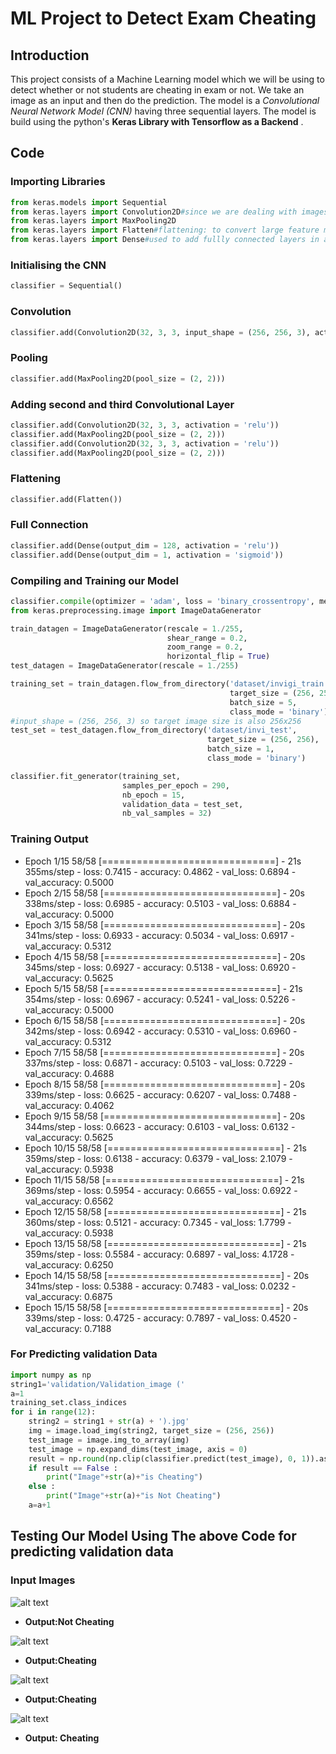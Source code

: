 # ML Project to Detect Exam Cheating
 
## Introduction
 This project consists of a Machine Learning model which we will be using to detect whether or not students are cheating in exam or not.
 We take an image as an input and then do the prediction.
 The model is a _Convolutional Neural Network Model (CNN)_ having three sequential layers.
 The model is build using the python's **Keras Library with Tensorflow as a Backend** .
 
 ## Code
 ### Importing Libraries
 ```python
from keras.models import Sequential
from keras.layers import Convolution2D#since we are dealing with images we use convulational 2-d in case of videos we use 3-d
from keras.layers import MaxPooling2D
from keras.layers import Flatten#flattening: to convert large feature map into a vector of inputs for our cnn
from keras.layers import Dense#used to add fullly connected layers in an ann;
```
### Initialising the CNN
```python
classifier = Sequential()
```
### Convolution
```python
classifier.add(Convolution2D(32, 3, 3, input_shape = (256, 256, 3), activation = 'relu'))
```
### Pooling
```python
classifier.add(MaxPooling2D(pool_size = (2, 2)))
```
### Adding second and third Convolutional Layer
```python
classifier.add(Convolution2D(32, 3, 3, activation = 'relu'))
classifier.add(MaxPooling2D(pool_size = (2, 2)))
classifier.add(Convolution2D(32, 3, 3, activation = 'relu'))
classifier.add(MaxPooling2D(pool_size = (2, 2)))
```
### Flattening
```python
classifier.add(Flatten())
```
### Full Connection
```python
classifier.add(Dense(output_dim = 128, activation = 'relu'))
classifier.add(Dense(output_dim = 1, activation = 'sigmoid'))
```
### Compiling and Training our Model
```python
classifier.compile(optimizer = 'adam', loss = 'binary_crossentropy', metrics = ['accuracy'])
from keras.preprocessing.image import ImageDataGenerator

train_datagen = ImageDataGenerator(rescale = 1./255,
                                   shear_range = 0.2,
                                   zoom_range = 0.2,
                                   horizontal_flip = True)
test_datagen = ImageDataGenerator(rescale = 1./255)

training_set = train_datagen.flow_from_directory('dataset/invigi_train',
                                                 target_size = (256, 256),
                                                 batch_size = 5,
                                                 class_mode = 'binary')
#input_shape = (256, 256, 3) so target image size is also 256x256
test_set = test_datagen.flow_from_directory('dataset/invi_test',
                                            target_size = (256, 256),
                                            batch_size = 1,
                                            class_mode = 'binary')

classifier.fit_generator(training_set,
                         samples_per_epoch = 290,
                         nb_epoch = 15,
                         validation_data = test_set,
                         nb_val_samples = 32)
```
### Training Output

- Epoch 1/15 
 58/58 [==============================] - 21s 355ms/step - loss: 0.7415 - accuracy: 0.4862 - val_loss: 0.6894 - val_accuracy: 0.5000 
- Epoch 2/15
58/58 [==============================] - 20s 338ms/step - loss: 0.6985 - accuracy: 0.5103 - val_loss: 0.6884 - val_accuracy: 0.5000
- Epoch 3/15
58/58 [==============================] - 20s 341ms/step - loss: 0.6933 - accuracy: 0.5034 - val_loss: 0.6917 - val_accuracy: 0.5312
- Epoch 4/15
58/58 [==============================] - 20s 345ms/step - loss: 0.6927 - accuracy: 0.5138 - val_loss: 0.6920 - val_accuracy: 0.5625
- Epoch 5/15
58/58 [==============================] - 21s 354ms/step - loss: 0.6967 - accuracy: 0.5241 - val_loss: 0.5226 - val_accuracy: 0.5000
- Epoch 6/15
58/58 [==============================] - 20s 342ms/step - loss: 0.6942 - accuracy: 0.5310 - val_loss: 0.6960 - val_accuracy: 0.5312
- Epoch 7/15
58/58 [==============================] - 20s 337ms/step - loss: 0.6871 - accuracy: 0.5103 - val_loss: 0.7229 - val_accuracy: 0.4688
- Epoch 8/15
58/58 [==============================] - 20s 339ms/step - loss: 0.6625 - accuracy: 0.6207 - val_loss: 0.7488 - val_accuracy: 0.4062
- Epoch 9/15
58/58 [==============================] - 20s 344ms/step - loss: 0.6623 - accuracy: 0.6103 - val_loss: 0.6132 - val_accuracy: 0.5625
- Epoch 10/15
58/58 [==============================] - 21s 359ms/step - loss: 0.6138 - accuracy: 0.6379 - val_loss: 2.1079 - val_accuracy: 0.5938
- Epoch 11/15
58/58 [==============================] - 21s 369ms/step - loss: 0.5954 - accuracy: 0.6655 - val_loss: 0.6922 - val_accuracy: 0.6562
- Epoch 12/15
58/58 [==============================] - 21s 360ms/step - loss: 0.5121 - accuracy: 0.7345 - val_loss: 1.7799 - val_accuracy: 0.5938
- Epoch 13/15
58/58 [==============================] - 21s 359ms/step - loss: 0.5584 - accuracy: 0.6897 - val_loss: 4.1728 - val_accuracy: 0.6250
- Epoch 14/15
58/58 [==============================] - 20s 341ms/step - loss: 0.5388 - accuracy: 0.7483 - val_loss: 0.0232 - val_accuracy: 0.6875
- Epoch 15/15
58/58 [==============================] - 20s 339ms/step - loss: 0.4725 - accuracy: 0.7897 - val_loss: 0.4520 - val_accuracy: 0.7188

### For Predicting validation Data
```python
import numpy as np
string1='validation/Validation_image ('
a=1
training_set.class_indices
for i in range(12):
    string2 = string1 + str(a) + ').jpg'
    img = image.load_img(string2, target_size = (256, 256))
    test_image = image.img_to_array(img)
    test_image = np.expand_dims(test_image, axis = 0)
    result = np.round(np.clip(classifier.predict(test_image), 0, 1)).astype(bool)
    if result == False :
        print("Image"+str(a)+"is Cheating")
    else :
        print("Image"+str(a)+"is Not Cheating")
    a=a+1    
```
    
## Testing Our Model Using The above Code for predicting validation data

 ### Input Images
 ![alt text](https://i.postimg.cc/9FXWcj00/Validation-image-2.jpg)
- **Output:Not Cheating**






 ![alt text](https://i.postimg.cc/VkrPNs8f/Validation-image-10.jpg)
- **Output:Cheating**






 ![alt text](https://i.postimg.cc/Vkp19rR0/Validation-image-11.jpg)
- **Output:Cheating**






 ![alt text](https://i.postimg.cc/GpDRXL77/Validation-image-12.jpg)
- **Output: Cheating**

